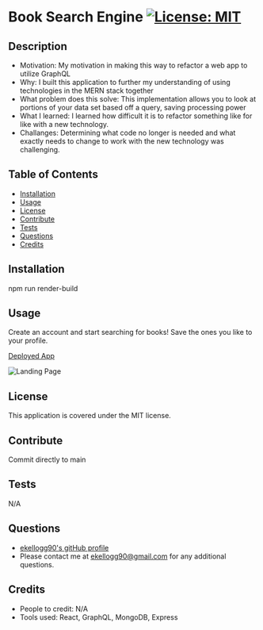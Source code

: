 # Book Search Engine                                                                                                                      [![License: MIT](https://img.shields.io/badge/License-MIT-yellow.svg)](https://opensource.org/licenses/MIT)
    
## Description
- Motivation: My motivation in making this way to refactor a web app to utilize GraphQL
- Why: I built this application to further my understanding of using technologies in the MERN stack together
- What problem does this solve: This implementation allows you to look at portions of your data set based off a query, saving processing power
- What I learned: I learned how difficult it is to refactor something like for like with a new technology.
- Challanges: Determining what code no longer is needed and what exactly needs to change to work with the new technology was challenging.

## Table of Contents
- [Installation](#Installation)
- [Usage](#Usage) 
- [License](#License) 
- [Contribute](#Contribute) 
- [Tests](#Tests) 
- [Questions](#Questions) 
- [Credits](#Credits) 

## Installation
npm run render-build

## Usage
Create an account and start searching for books!  Save the ones you like to your profile.

[Deployed App](https://book-search-engine-po8k.onrender.com/)

![Landing Page](image.png)

## License
This application is covered under the MIT license.

## Contribute
Commit directly to main

## Tests
N/A

## Questions
- [ekellogg90's gitHub profile](https://github.com/ekellogg90)
- Please contact me at <a href="mailto:ekellogg90@gmail.com">ekellogg90@gmail.com</a> for any additional questions.

## Credits
- People to credit: N/A
- Tools used: React, GraphQL, MongoDB, Express
